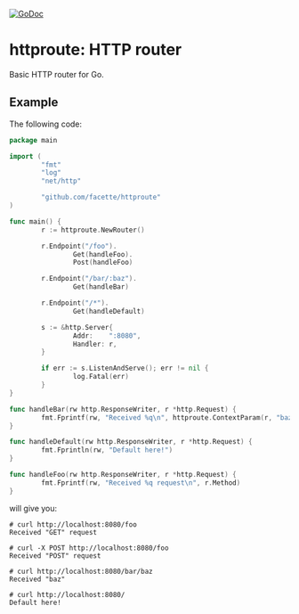 [![GoDoc](https://godoc.org/github.com/facette/httproute?status.svg)](https://godoc.org/github.com/facette/httproute)

# httproute: HTTP router

Basic HTTP router for Go.

## Example

The following code:

```go
package main

import (
        "fmt"
        "log"
        "net/http"

        "github.com/facette/httproute"
)

func main() {
        r := httproute.NewRouter()

        r.Endpoint("/foo").
                Get(handleFoo).
                Post(handleFoo)

        r.Endpoint("/bar/:baz").
                Get(handleBar)

        r.Endpoint("/*").
                Get(handleDefault)

        s := &http.Server{
                Addr:    ":8080",
                Handler: r,
        }

        if err := s.ListenAndServe(); err != nil {
                log.Fatal(err)
        }
}

func handleBar(rw http.ResponseWriter, r *http.Request) {
        fmt.Fprintf(rw, "Received %q\n", httproute.ContextParam(r, "baz").(string))
}

func handleDefault(rw http.ResponseWriter, r *http.Request) {
        fmt.Fprintln(rw, "Default here!")
}

func handleFoo(rw http.ResponseWriter, r *http.Request) {
        fmt.Fprintf(rw, "Received %q request\n", r.Method)
}
```

will give you:

```
# curl http://localhost:8080/foo
Received "GET" request

# curl -X POST http://localhost:8080/foo
Received "POST" request

# curl http://localhost:8080/bar/baz
Received "baz"

# curl http://localhost:8080/
Default here!
```
